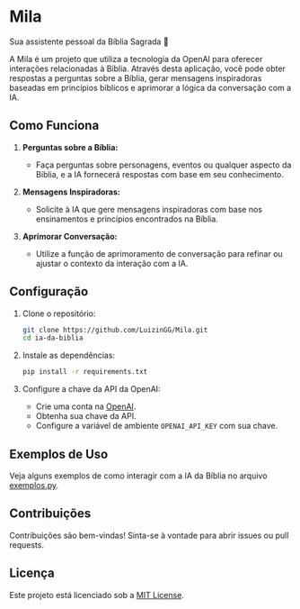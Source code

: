 # Mila
Sua assistente pessoal da Bíblia Sagrada 📖

A Mila é um projeto que utiliza a tecnologia da OpenAI para oferecer interações relacionadas à Bíblia. Através desta aplicação, você pode obter respostas a perguntas sobre a Bíblia, gerar mensagens inspiradoras baseadas em princípios bíblicos e aprimorar a lógica da conversação com a IA.

## Como Funciona

1. **Perguntas sobre a Bíblia:**
   - Faça perguntas sobre personagens, eventos ou qualquer aspecto da Bíblia, e a IA fornecerá respostas com base em seu conhecimento.

2. **Mensagens Inspiradoras:**
   - Solicite à IA que gere mensagens inspiradoras com base nos ensinamentos e princípios encontrados na Bíblia.

3. **Aprimorar Conversação:**
   - Utilize a função de aprimoramento de conversação para refinar ou ajustar o contexto da interação com a IA.

## Configuração

1. Clone o repositório:

    ```bash
    git clone https://github.com/LuizinGG/Mila.git
    cd ia-da-biblia
    ```

2. Instale as dependências:

    ```bash
    pip install -r requirements.txt
    ```

3. Configure a chave da API da OpenAI:
    - Crie uma conta na [OpenAI](https://beta.openai.com/signup/).
    - Obtenha sua chave da API.
    - Configure a variável de ambiente `OPENAI_API_KEY` com sua chave.

## Exemplos de Uso

Veja alguns exemplos de como interagir com a IA da Bíblia no arquivo [exemplos.py](exemplos.py).

## Contribuições

Contribuições são bem-vindas! Sinta-se à vontade para abrir issues ou pull requests.

## Licença

Este projeto está licenciado sob a [MIT License](LICENSE).
